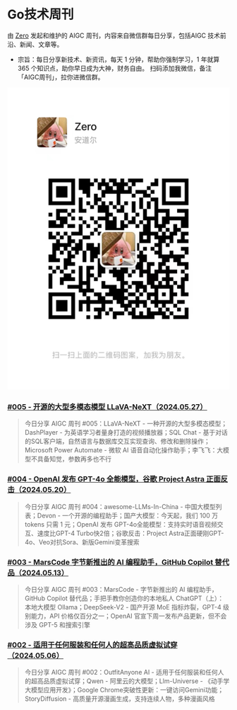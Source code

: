 # Go技术周刊

由 [Zero](https://github.com/whatwewant) 发起和维护的 AIGC 周刊，内容来自微信群每日分享，包括AIGC 技术前沿、新闻、文章等。

* 宗旨：每日分享新技术、新资讯，每天 1 分钟，帮助你强制学习，1 年就算 365 个知识点，助你早日成为大神，财务自由。
扫码添加我微信，备注「AIGC周刊」，拉你进微信群。

![](./images/WeChat-QRCode.png)

### [#005 - 开源的大型多模态模型 LLaVA-NeXT（2024.05.27）](./005%20-%202024.05.27.md)

> 今日分享 AIGC 周刊 #005：LLaVA-NeXT - 一种开源的大型多模态模型；DashPlayer - 为英语学习者量身打造的视频播放器；SQL Chat - 基于对话的SQL客户端，自然语言与数据库交互实现查询、修改和删除操作；Microsoft Power Automate - 微软 AI 语音自动化操作助手；李飞飞：大模型不具备知觉，参数再多也不行

### [#004 - OpenAI 发布 GPT-4o 全能模型，谷歌 Project Astra 正面反击（2024.05.20）](./004%20-%202024.05.20.md)

> 今日分享 AIGC 周刊 #004：awesome-LLMs-In-China - 中国大模型列表；Devon - 一个开源的编程助手；国产大模型：今天起，我们 100 万 tokens 只需 1 元；OpenAI 发布 GPT-4o全能模型：支持实时语音视频交互、速度比GPT-4 Turbo快2倍；谷歌反击：Project Astra正面硬刚GPT-4o、Veo对抗Sora、新版Gemini变革搜索

### [#003 - MarsCode 字节新推出的 AI 编程助手，GitHub Copilot 替代品（2024.05.13）](./003%20-%202024.05.13.md)

> 今日分享 AIGC 周刊 #003：MarsCode - 字节新推出的 AI 编程助手，GitHub Copilot 替代品；手把手教你创造你的本地私人 ChatGPT（上）：本地大模型 Ollama；DeepSeek-V2 - 国产开源 MoE 指标炸裂，GPT-4 级别能力，API 价格仅百分之一；OpenAI 官宣下周一发布产品更新，但不会涉及 GPT-5 和搜索引擎

### [#002 - 适用于任何服装和任何人的超高品质虚拟试穿（2024.05.06）](./002%20-%202024.05.06.md)

> 今日分享 AIGC 周刊 #002：OutfitAnyone AI - 适用于任何服装和任何人的超高品质虚拟试穿；Qwen - 阿里云的大模型；Llm-Universe - 《动手学大模型应用开发》；Google Chrome突破性更新：一键访问Gemini功能；StoryDiffusion - 高质量开源漫画生成，支持连续人物，多种漫画风格
